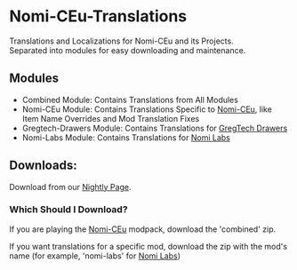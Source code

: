 # Nomi-CEu-Translations
Translations and Localizations for Nomi-CEu and its Projects.<br> Separated into modules for easy downloading and maintenance.

## Modules
- Combined Module: Contains Translations from All Modules
- Nomi-CEu Module: Contains Translations Specific to [Nomi-CEu](https://github.com/Nomi-CEu/Nomi-CEu), like Item Name Overrides and Mod Translation Fixes
- Gregtech-Drawers Module: Contains Translations for [GregTech Drawers](https://github.com/Nomi-CEu/gregtech-drawers)
- Nomi-Labs Module: Contains Translations for [Nomi Labs](https://github.com/Nomi-CEu/Nomi-Labs)


## Downloads:
Download from our [Nightly Page](https://nightly.link/Nomi-CEu/Nomi-CEu-Translations/workflows/pushbuildpack/main?preview). 

### Which Should I Download?
If you are playing the [Nomi-CEu](https://github.com/Nomi-CEu/Nomi-CEu) modpack, download the 'combined' zip.

If you want translations for a specific mod, download the zip with the mod's name (for example, 'nomi-labs' for [Nomi Labs](https://github.com/Nomi-CEu/Nomi-Labs))




